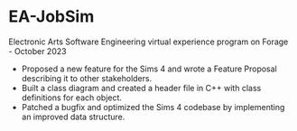 # EA-JobSim
Electronic Arts Software Engineering virtual experience program on Forage -
October 2023

 * Proposed a new feature for the Sims 4 and wrote a Feature Proposal describing
   it to other stakeholders.
 * Built a class diagram and created a header file in C++ with class definitions
   for each object.
 * Patched a bugfix and optimized the Sims 4 codebase by implementing an
   improved data structure.
